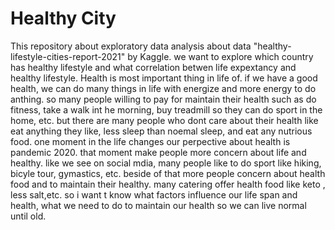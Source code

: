 # Healthy City
This repository about exploratory data analysis about data "healthy-lifestyle-cities-report-2021" by Kaggle. we want to explore which country has healthy lifestyle and what correlation betwen life expextancy and healthy lifestyle. 
Health is most important thing in life of. if we have a good health, we can do many things in life with energize and more energy to do anthing. 
so many people willing to pay for maintain their health such as do fitness, take a walk int he morning, buy treadmill so they can do sport in the home, etc.  but there are many people who dont care about their health like eat anything they like, less sleep than noemal sleep,  and eat any nutrious food. 
one moment in the life changes our perpective about health is pandemic 2020. that moment make people more concern about life and healthy. like we see on social mdia, many people like to do sport like hiking, bicyle tour,  gymastics, etc. 
beside of that more people concern about health food and to maintain their healthy. many catering offer health food like keto , less salt,etc. so i want t know what factors influence our life span and health, what we need to do to maintain our health so we can live normal until old. 
